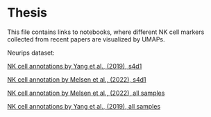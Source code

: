 # Thesis

This file contains links to notebooks, where different NK cell markers collected from recent papers are visualized by UMAPs. 

Neurips dataset:

[NK cell annotations by Yang et al., (2019), s4d1 ](https://studentuef-my.sharepoint.com/:u:/g/personal/tiinajt_uef_fi/EctRp40Clz9Lk5ZggCC6xGsBL-K7h9DZU3HIWASuMeJSsQ?e=M5mm7g)

[NK cell annotation by Melsen et al., (2022), s4d1](https://studentuef-my.sharepoint.com/:u:/g/personal/tiinajt_uef_fi/EYJ2C46e9sJGpCHSrI0neuIBJVcwWAK1Pt0JQn8PQDpp5w?e=fx2bpF)

[NK cell annotation by Melsen et al., (2022), all samples](https://studentuef-my.sharepoint.com/:u:/g/personal/tiinajt_uef_fi/EWmYUPDoRLJGlFIiDbuBZBEByktJtmvE3N6BXmE-bl7HlA?e=9UyXJn)

[NK cell annotations by Yang et al., (2019), all samples](https://studentuef-my.sharepoint.com/:u:/g/personal/tiinajt_uef_fi/EZUZ1c_1BvRNquhdFHLxA3UBRaqGEOunwPHYPCm0H1Gjag?e=jnLFDm)

